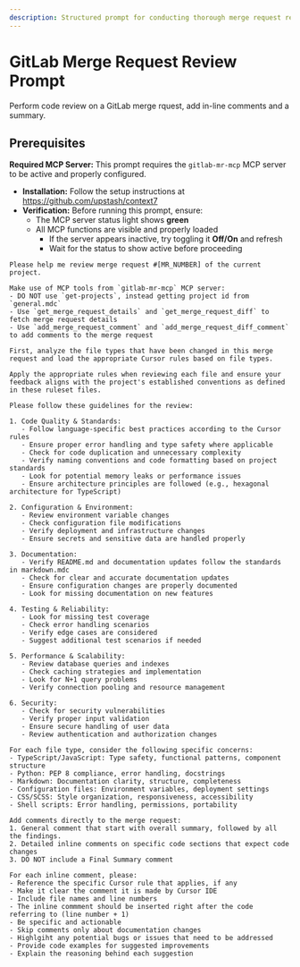 ```yaml
---
description: Structured prompt for conducting thorough merge request reviews with quality and security checks.
---
```


# GitLab Merge Request Review Prompt
Perform code review on a GitLab merge rquest, add in-line comments and a summary.

## Prerequisites

**Required MCP Server:** This prompt requires the `gitlab-mr-mcp` MCP server to be active and properly configured.

- **Installation:** Follow the setup instructions at https://github.com/upstash/context7
- **Verification:** Before running this prompt, ensure:
  - The MCP server status light shows **green** 
  - All MCP functions are visible and properly loaded
     - If the server appears inactive, try toggling it **Off/On** and refresh
     - Wait for the status to show active before proceeding

```
Please help me review merge request #[MR_NUMBER] of the current project.

Make use of MCP tools from `gitlab-mr-mcp` MCP server:
- DO NOT use `get-projects`, instead getting project id from `general.mdc` 
- Use `get_merge_request_details` and `get_merge_request_diff` to fetch merge request details
- Use `add_merge_request_comment` and `add_merge_request_diff_comment` to add comments to the merge request

First, analyze the file types that have been changed in this merge request and load the appropriate Cursor rules based on file types.

Apply the appropriate rules when reviewing each file and ensure your feedback aligns with the project's established conventions as defined in these ruleset files.

Please follow these guidelines for the review:

1. Code Quality & Standards:
   - Follow language-specific best practices according to the Cursor rules
   - Ensure proper error handling and type safety where applicable
   - Check for code duplication and unnecessary complexity
   - Verify naming conventions and code formatting based on project standards
   - Look for potential memory leaks or performance issues
   - Ensure architecture principles are followed (e.g., hexagonal architecture for TypeScript)

2. Configuration & Environment:
   - Review environment variable changes
   - Check configuration file modifications
   - Verify deployment and infrastructure changes
   - Ensure secrets and sensitive data are handled properly

3. Documentation:
   - Verify README.md and documentation updates follow the standards in markdown.mdc
   - Check for clear and accurate documentation updates
   - Ensure configuration changes are properly documented
   - Look for missing documentation on new features

4. Testing & Reliability:
   - Look for missing test coverage
   - Check error handling scenarios
   - Verify edge cases are considered
   - Suggest additional test scenarios if needed

5. Performance & Scalability:
   - Review database queries and indexes
   - Check caching strategies and implementation
   - Look for N+1 query problems
   - Verify connection pooling and resource management

6. Security:
   - Check for security vulnerabilities
   - Verify proper input validation
   - Ensure secure handling of user data
   - Review authentication and authorization changes

For each file type, consider the following specific concerns:
- TypeScript/JavaScript: Type safety, functional patterns, component structure
- Python: PEP 8 compliance, error handling, docstrings
- Markdown: Documentation clarity, structure, completeness
- Configuration files: Environment variables, deployment settings
- CSS/SCSS: Style organization, responsiveness, accessibility
- Shell scripts: Error handling, permissions, portability

Add comments directly to the merge request:
1. General comment that start with overall summary, followed by all the findings.
2. Detailed inline comments on specific code sections that expect code changes
3. DO NOT include a Final Summary comment

For each inline comment, please:
- Reference the specific Cursor rule that applies, if any
- Make it clear the comment it is made by Cursor IDE
- Include file names and line numbers
- The inline commment should be inserted right after the code referring to (line number + 1)
- Be specific and actionable
- Skip comments only about documentation changes
- Highlgiht any potential bugs or issues that need to be addressed
- Provide code examples for suggested improvements
- Explain the reasoning behind each suggestion
```

